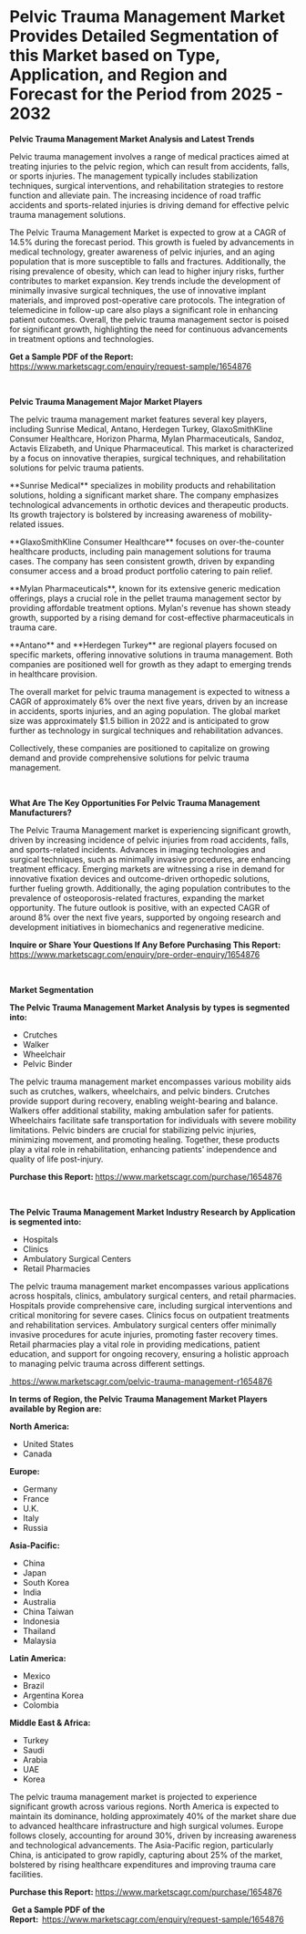 <p><h1>Pelvic Trauma Management Market Provides Detailed Segmentation of this Market based on Type, Application, and Region and Forecast for the Period from 2025 - 2032</h1></p><p><strong>Pelvic Trauma Management Market Analysis and Latest Trends</strong></p>
<p><p>Pelvic trauma management involves a range of medical practices aimed at treating injuries to the pelvic region, which can result from accidents, falls, or sports injuries. The management typically includes stabilization techniques, surgical interventions, and rehabilitation strategies to restore function and alleviate pain. The increasing incidence of road traffic accidents and sports-related injuries is driving demand for effective pelvic trauma management solutions. </p><p>The Pelvic Trauma Management Market is expected to grow at a CAGR of 14.5% during the forecast period. This growth is fueled by advancements in medical technology, greater awareness of pelvic injuries, and an aging population that is more susceptible to falls and fractures. Additionally, the rising prevalence of obesity, which can lead to higher injury risks, further contributes to market expansion. Key trends include the development of minimally invasive surgical techniques, the use of innovative implant materials, and improved post-operative care protocols. The integration of telemedicine in follow-up care also plays a significant role in enhancing patient outcomes. Overall, the pelvic trauma management sector is poised for significant growth, highlighting the need for continuous advancements in treatment options and technologies.</p></p>
<p><strong>Get a Sample PDF of the Report:&nbsp;</strong> <a href="https://www.marketscagr.com/enquiry/request-sample/1654876?utm_campaign=3012&utm_medium=2&utm_source=Github&utm_content=ia&utm_term=16042025&utm_id=pelvic-trauma-management">https://www.marketscagr.com/enquiry/request-sample/1654876</a></p>
<p>&nbsp;</p>
<p><strong>Pelvic Trauma Management Major Market Players</strong></p>
<p><p>The pelvic trauma management market features several key players, including Sunrise Medical, Antano, Herdegen Turkey, GlaxoSmithKline Consumer Healthcare, Horizon Pharma, Mylan Pharmaceuticals, Sandoz, Actavis Elizabeth, and Unique Pharmaceutical. This market is characterized by a focus on innovative therapies, surgical techniques, and rehabilitation solutions for pelvic trauma patients.</p><p>**Sunrise Medical** specializes in mobility products and rehabilitation solutions, holding a significant market share. The company emphasizes technological advancements in orthotic devices and therapeutic products. Its growth trajectory is bolstered by increasing awareness of mobility-related issues.</p><p>**GlaxoSmithKline Consumer Healthcare** focuses on over-the-counter healthcare products, including pain management solutions for trauma cases. The company has seen consistent growth, driven by expanding consumer access and a broad product portfolio catering to pain relief.</p><p>**Mylan Pharmaceuticals**, known for its extensive generic medication offerings, plays a crucial role in the pellet trauma management sector by providing affordable treatment options. Mylan's revenue has shown steady growth, supported by a rising demand for cost-effective pharmaceuticals in trauma care.</p><p>**Antano** and **Herdegen Turkey** are regional players focused on specific markets, offering innovative solutions in trauma management. Both companies are positioned well for growth as they adapt to emerging trends in healthcare provision.</p><p>The overall market for pelvic trauma management is expected to witness a CAGR of approximately 6% over the next five years, driven by an increase in accidents, sports injuries, and an aging population. The global market size was approximately $1.5 billion in 2022 and is anticipated to grow further as technology in surgical techniques and rehabilitation advances.</p><p>Collectively, these companies are positioned to capitalize on growing demand and provide comprehensive solutions for pelvic trauma management.</p></p>
<p>&nbsp;</p>
<p><strong>What Are The Key Opportunities For Pelvic Trauma Management Manufacturers?</strong></p>
<p><p>The Pelvic Trauma Management market is experiencing significant growth, driven by increasing incidence of pelvic injuries from road accidents, falls, and sports-related incidents. Advances in imaging technologies and surgical techniques, such as minimally invasive procedures, are enhancing treatment efficacy. Emerging markets are witnessing a rise in demand for innovative fixation devices and outcome-driven orthopedic solutions, further fueling growth. Additionally, the aging population contributes to the prevalence of osteoporosis-related fractures, expanding the market opportunity. The future outlook is positive, with an expected CAGR of around 8% over the next five years, supported by ongoing research and development initiatives in biomechanics and regenerative medicine.</p></p>
<p><strong>Inquire or Share Your Questions If Any Before Purchasing This Report:</strong> <a href="https://www.marketscagr.com/enquiry/pre-order-enquiry/1654876?utm_campaign=3012&utm_medium=2&utm_source=Github&utm_content=ia&utm_term=16042025&utm_id=pelvic-trauma-management">https://www.marketscagr.com/enquiry/pre-order-enquiry/1654876</a></p>
<p>&nbsp;</p>
<p><strong>Market Segmentation</strong></p>
<p><strong>The Pelvic Trauma Management Market Analysis by types is segmented into:</strong></p>
<p><ul><li>Crutches</li><li>Walker</li><li>Wheelchair</li><li>Pelvic Binder</li></ul></p>
<p><p>The pelvic trauma management market encompasses various mobility aids such as crutches, walkers, wheelchairs, and pelvic binders. Crutches provide support during recovery, enabling weight-bearing and balance. Walkers offer additional stability, making ambulation safer for patients. Wheelchairs facilitate safe transportation for individuals with severe mobility limitations. Pelvic binders are crucial for stabilizing pelvic injuries, minimizing movement, and promoting healing. Together, these products play a vital role in rehabilitation, enhancing patients' independence and quality of life post-injury.</p></p>
<p><strong>Purchase this Report:&nbsp;</strong><a href="https://www.marketscagr.com/purchase/1654876?utm_campaign=3012&utm_medium=2&utm_source=Github&utm_content=ia&utm_term=16042025&utm_id=pelvic-trauma-management">https://www.marketscagr.com/purchase/1654876</a></p>
<p>&nbsp;</p>
<p><strong>The Pelvic Trauma Management Market Industry Research by Application is segmented into:</strong></p>
<p><ul><li>Hospitals</li><li>Clinics</li><li>Ambulatory Surgical Centers</li><li>Retail Pharmacies</li></ul></p>
<p><p>The pelvic trauma management market encompasses various applications across hospitals, clinics, ambulatory surgical centers, and retail pharmacies. Hospitals provide comprehensive care, including surgical interventions and critical monitoring for severe cases. Clinics focus on outpatient treatments and rehabilitation services. Ambulatory surgical centers offer minimally invasive procedures for acute injuries, promoting faster recovery times. Retail pharmacies play a vital role in providing medications, patient education, and support for ongoing recovery, ensuring a holistic approach to managing pelvic trauma across different settings.</p></p>
<p><a href="https://www.marketscagr.com/pelvic-trauma-management-r1654876?utm_campaign=3012&utm_medium=2&utm_source=Github&utm_content=ia&utm_term=16042025&utm_id=pelvic-trauma-management">&nbsp;https://www.marketscagr.com/pelvic-trauma-management-r1654876</a></p>
<p><strong>In terms of Region, the Pelvic Trauma Management Market Players available by Region are:</strong></p>
<p>
    <p> <strong> North America: </strong>
        <ul>
            <li>United States</li>
            <li>Canada</li>
        </ul>
        </p> 
    <p> <strong> Europe: </strong>
        <ul>
            <li>Germany</li>
            <li>France</li>
            <li>U.K.</li>
            <li>Italy</li>
            <li>Russia</li>
        </ul>
        </p> 
    <p> <strong> Asia-Pacific: </strong>
        <ul>
            <li>China</li>
            <li>Japan</li>
            <li>South Korea</li>
            <li>India</li>
            <li>Australia</li>
            <li>China Taiwan</li>
            <li>Indonesia</li>
            <li>Thailand</li>
            <li>Malaysia</li>
        </ul>
        </p> 
    <p> <strong> Latin America: </strong>
        <ul>
            <li>Mexico</li>
            <li>Brazil</li>
            <li>Argentina Korea</li>
            <li>Colombia</li>
        </ul>
        </p> 
    <p> <strong> Middle East & Africa: </strong>
        <ul>
            <li>Turkey</li>
            <li>Saudi</li>
            <li>Arabia</li>
            <li>UAE</li>
            <li>Korea</li>
        </ul>
    </p>
    </p>
<p><p>The pelvic trauma management market is projected to experience significant growth across various regions. North America is expected to maintain its dominance, holding approximately 40% of the market share due to advanced healthcare infrastructure and high surgical volumes. Europe follows closely, accounting for around 30%, driven by increasing awareness and technological advancements. The Asia-Pacific region, particularly China, is anticipated to grow rapidly, capturing about 25% of the market, bolstered by rising healthcare expenditures and improving trauma care facilities.</p></p>
<p><strong>Purchase this Report: </strong><a href="https://www.marketscagr.com/purchase/1654876?utm_campaign=3012&utm_medium=2&utm_source=Github&utm_content=ia&utm_term=16042025&utm_id=pelvic-trauma-management">https://www.marketscagr.com/purchase/1654876</a></p>
<p>&nbsp;<strong>Get a Sample PDF of the Report:&nbsp;&nbsp;</strong><a href="https://www.marketscagr.com/enquiry/request-sample/1654876?utm_campaign=3012&utm_medium=2&utm_source=Github&utm_content=ia&utm_term=16042025&utm_id=pelvic-trauma-management">https://www.marketscagr.com/enquiry/request-sample/1654876</a></p>
<p><strong></strong></p>
<p><p></p><p></p><p></p></p>
